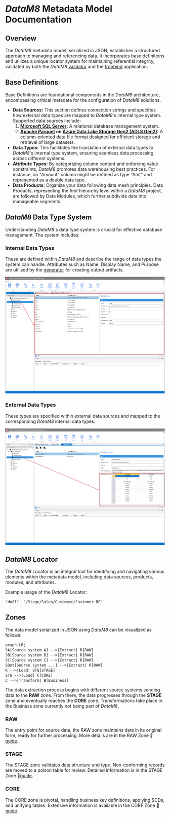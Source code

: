 # _DataM8_ Metadata Model Documentation

## Overview

The _DataM8_ metadata model, serialized in JSON, establishes a structured approach to managing and referencing data. It incorporates base definitions and utilizes a unique locator system for maintaining referential integrity, validated by both the _DataM8_ [validator](../validator/validator.md) and the [frontend](../frontend/frontend.md) application.

## Base Definitions

Base Definitions are foundational components in the _DataM8_ architecture, encompassing critical metadata for the configuration of _DataM8_ solutions.

- **Data Sources:** This section defines connection strings and specifies how external data types are mapped to _DataM8_'s internal type system. Supported data sources include:
  1. **[Microsoft SQL Server](https://www.microsoft.com/en-us/sql-server):** A relational database management system.
  2. **[Apache Parquet](https://parquet.apache.org/) on [Azure Data Lake Storage Gen2 (ADLS Gen2)](https://learn.microsoft.com/en-us/azure/storage/blobs/data-lake-storage-introduction):** A column-oriented data file format designed for efficient storage and retrieval of large datasets.
- **Data Types:** This facilitates the translation of external data types to _DataM8_'s internal type system, ensuring seamless data processing across different systems.
- **Attribute Types:** By categorizing column content and enforcing value constraints, _DataM8_ promotes data warehousing best practices. For instance, an "Amount" column might be defined as type "Amt" and represented as a double data type.
- **Data Products:** Organize your data following data mesh principles. Data Products, representing the first hierarchy level within a _DataM8_ project, are followed by Data Modules, which further subdivide data into manageable segments.

## _DataM8_ Data Type System

Understanding _DataM8_'s data type system is crucial for effective database management. The system includes:

### Internal Data Types

These are defined within _DataM8_ and describe the range of data types the system can handle. Attributes such as Name, Display Name, and Purpose are utilized by the [generator](../generator/generator.md) for creating output artifacts.

![Internal Data Types Diagram](../assets/images/internal_data_types.png)

### External Data Types

These types are specified within external data sources and mapped to the corresponding _DataM8_ internal data types.

![External Data Types Diagram](../assets/images/external_data_types.png)

## _DataM8_ Locator

The _DataM8_ Locator is an integral tool for identifying and navigating various elements within the metadata model, including data sources, products, modules, and attributes.

Example usage of the _DataM8_ Locator:

```text
"dm8l": "/Stage/Sales/Customer/Customer_DE"

```

## Zones

The data model serialized in JSON using _DataM8_ can be visualized as follows:

```mermaid
graph LR;
SA[Source system A] -->|Extract| R[RAW]
SB[Source system B] -->|Extract| R[RAW]
SC[Source system C] -->|Extract| R[RAW]
SDot[Source system ...] -->|Extract| R[RAW]
R -->|Load| STG[STAGE]
STG -->|Load| C[CORE]
C -->|Transform| B[Business]
```

The data extraction process begins with different source systems sending data to the **RAW** zone. From there, the data progresses through the **STAGE** zone and eventually reaches the **CORE** zone. Transformations take place in the Business zone currently not being part of _DataM8_.

### RAW

The entry point for source data, the RAW zone maintains data in its original form, ready for further processing. More details are in the RAW Zone 📜[guide](zones/raw.md).

### STAGE

The STAGE zone validates data structure and type. Non-conforming records are moved to a poison table for review. Detailed information is in the STAGE Zone 📜[guide](zones/stage.md).

### CORE

The CORE zone is pivotal, handling business key definitions, applying SCDs, and unifying tables. Extensive information is available in the CORE Zone 📜[guide](zones/core.md).
